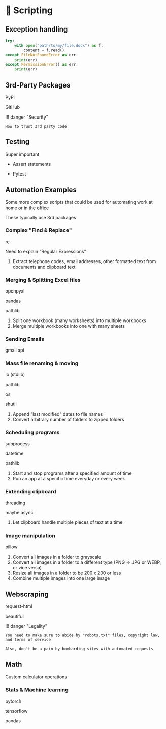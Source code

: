 # 📜 Scripting

## Exception handling

```python
try:
    with open("path/to/my/file.docx") as f:
        content = f.read()
except FileNotFoundError as err:
    print(err)
except PermissionError() as err:
    print(err)
```

## 3rd-Party Packages

PyPi

GitHub

!!! danger "Security"

    How to trust 3rd party code

## Testing

Super important

* Assert statements

* Pytest

## Automation Examples

Some more complex scripts that could be used for automating work at home or in the office

These typically use 3rd packages

### Complex "Find & Replace"

re

Need to explain "Regular Expressions"

1. Extract telephone codes, email addresses, other formatted text from documents and clipboard text

### Merging & Splitting Excel files

openpyxl

pandas

pathlib

1. Split one workbook (many worksheets) into multiple workbooks
2. Merge multiple workbooks into one with many sheets

### Sending Emails

gmail api

### Mass file renaming & moving

io (stdlib)

pathlib

os

shutil

1. Append "last modified" dates to file names
2. Convert arbitrary number of folders to zipped folders

### Scheduling programs

subprocess

datetime

pathlib

1. Start and stop programs after a specified amount of time
2. Run an app at a specific time everyday or every week

### Extending clipboard

threading

maybe async

1. Let clipboard handle multiple pieces of text at a time

### Image manipulation

pillow

1. Convert all images in a folder to grayscale
2. Convert all images in a folder to a different type (PNG -> JPG or WEBP, or vice versa)
3. Resize all images in a folder to be 200 x 200 or less
4. Combine multiple images into one large image

## Webscraping

request-html

beautiful

!!! danger "Legality"

    You need to make sure to abide by "robots.txt" files, copyright law, and terms of service

    Also, don't be a pain by bombarding sites with automated requests

## Math

Custom calculator operations

### Stats & Machine learning

pytorch

tensorflow

pandas
